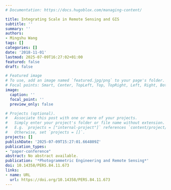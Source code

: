 ```yaml
---
# Documentation: https://docs.hugoblox.com/managing-content/

title: Integrating Scale in Remote Sensing and GIS
subtitle: ''
summary: ''
authors:
- Mingshu Wang
tags: []
categories: []
date: '2018-11-01'
lastmod: 2025-07-09T16:27:02+01:00
featured: false
draft: false

# Featured image
# To use, add an image named `featured.jpg/png` to your page's folder.
# Focal points: Smart, Center, TopLeft, Top, TopRight, Left, Right, BottomLeft, Bottom, BottomRight.
image:
  caption: ''
  focal_point: ''
  preview_only: false

# Projects (optional).
#   Associate this post with one or more of your projects.
#   Simply enter your project's folder or file name without extension.
#   E.g. `projects = ["internal-project"]` references `content/project/deep-learning/index.md`.
#   Otherwise, set `projects = []`.
projects: []
publishDate: '2025-07-09T15:27:01.664809Z'
publication_types:
- "paper-conference"
abstract: No abstract available.
publication: '*Photogrammetric Engineering and Remote Sensing*'
doi: 10.14358/PERS.84.11.673
links:
- name: URL
  url: https://doi.org/10.14358/PERS.84.11.673
---
```

